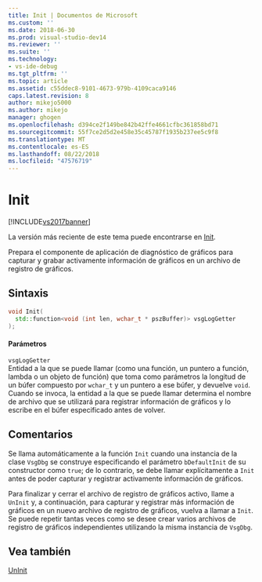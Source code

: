 ```yaml
---
title: Init | Documentos de Microsoft
ms.custom: ''
ms.date: 2018-06-30
ms.prod: visual-studio-dev14
ms.reviewer: ''
ms.suite: ''
ms.technology:
- vs-ide-debug
ms.tgt_pltfrm: ''
ms.topic: article
ms.assetid: c55ddec8-9101-4673-979b-4109caca9146
caps.latest.revision: 8
author: mikejo5000
ms.author: mikejo
manager: ghogen
ms.openlocfilehash: d394ce2f149be842b42ffe4661cfbc361858bd71
ms.sourcegitcommit: 55f7ce2d5d2e458e35c45787f1935b237ee5c9f8
ms.translationtype: MT
ms.contentlocale: es-ES
ms.lasthandoff: 08/22/2018
ms.locfileid: "47576719"
---
```

# <a name="init"></a>Init
[!INCLUDE[vs2017banner](../includes/vs2017banner.md)]

La versión más reciente de este tema puede encontrarse en [Init](https://docs.microsoft.com/visualstudio/debugger/graphics/init).  
  
Prepara el componente de aplicación de diagnóstico de gráficos para capturar y grabar activamente información de gráficos en un archivo de registro de gráficos.  
  
## <a name="syntax"></a>Sintaxis  
  
```cpp  
void Init(  
  std::function<void (int len, wchar_t * pszBuffer)> vsgLogGetter  
);  
```  
  
#### <a name="parameters"></a>Parámetros  
 `vsgLogGetter`  
 Entidad a la que se puede llamar (como una función, un puntero a función, lambda o un objeto de función) que toma como parámetros la longitud de un búfer compuesto por `wchar_t` y un puntero a ese búfer, y devuelve `void`. Cuando se invoca, la entidad a la que se puede llamar determina el nombre de archivo que se utilizará para registrar información de gráficos y lo escribe en el búfer especificado antes de volver.  
  
## <a name="remarks"></a>Comentarios  
 Se llama automáticamente a la función `Init` cuando una instancia de la clase `VsgDbg` se construye especificando el parámetro `bDefaultInit` de su constructor como `true`; de lo contrario, se debe llamar explícitamente a `Init` antes de poder capturar y registrar activamente información de gráficos.  
  
 Para finalizar y cerrar el archivo de registro de gráficos activo, llame a `UnInit` y, a continuación, para capturar y registrar más información de gráficos en un nuevo archivo de registro de gráficos, vuelva a llamar a `Init`. Se puede repetir tantas veces como se desee crear varios archivos de registro de gráficos independientes utilizando la misma instancia de `VsgDbg`.  
  
## <a name="see-also"></a>Vea también  
 [UnInit](../debugger/init.md)



